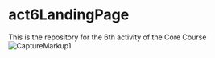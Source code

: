 # act6LandingPage
This is the repository for the 6th activity of the Core Course
![CaptureMarkup1](https://user-images.githubusercontent.com/113451478/192399505-3b0bde0c-9ee1-47e2-909b-28b4a9e6af92.PNG)
